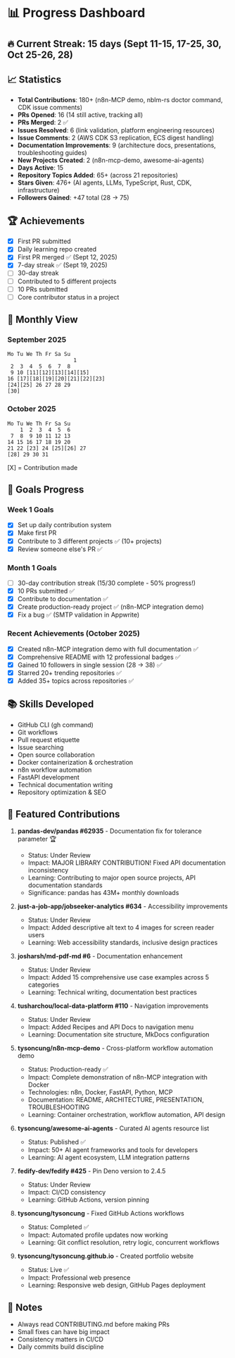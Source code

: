 # 📊 Progress Dashboard

## 🔥 Current Streak: 15 days (Sept 11-15, 17-25, 30, Oct 25-26, 28)

## 📈 Statistics
- **Total Contributions**: 180+ (n8n-MCP demo, nblm-rs doctor command, CDK issue comments)
- **PRs Opened**: 16 (14 still active, tracking all)
- **PRs Merged**: 2 ✅
- **Issues Resolved**: 6 (link validation, platform engineering resources)
- **Issue Comments**: 2 (AWS CDK S3 replication, ECS digest handling)
- **Documentation Improvements**: 9 (architecture docs, presentations, troubleshooting guides)
- **New Projects Created**: 2 (n8n-mcp-demo, awesome-ai-agents)
- **Days Active**: 15
- **Repository Topics Added**: 65+ (across 21 repositories)
- **Stars Given**: 476+ (AI agents, LLMs, TypeScript, Rust, CDK, infrastructure)
- **Followers Gained**: +47 total (28 → 75)

## 🏆 Achievements
- [x] First PR submitted
- [x] Daily learning repo created
- [x] First PR merged ✅ (Sept 12, 2025)
- [x] 7-day streak ✅ (Sept 19, 2025)
- [ ] 30-day streak
- [ ] Contributed to 5 different projects
- [ ] 10 PRs submitted
- [ ] Core contributor status in a project

## 📅 Monthly View

### September 2025
```
Mo Tu We Th Fr Sa Su
                     1
 2  3  4  5  6  7  8
 9 10 [11][12][13][14][15]
16 [17][18][19][20][21][22][23]
[24][25] 26 27 28 29
[30]
```

### October 2025
```
Mo Tu We Th Fr Sa Su
    1  2  3  4  5  6
 7  8  9 10 11 12 13
14 15 16 17 18 19 20
21 22 [23] 24 [25][26] 27
[28] 29 30 31
```

[X] = Contribution made

## 🎯 Goals Progress
### Week 1 Goals
- [x] Set up daily contribution system
- [x] Make first PR
- [x] Contribute to 3 different projects ✅ (10+ projects)
- [x] Review someone else's PR ✅

### Month 1 Goals
- [ ] 30-day contribution streak (15/30 complete - 50% progress!)
- [x] 10 PRs submitted ✅
- [x] Contribute to documentation ✅
- [x] Create production-ready project ✅ (n8n-MCP integration demo)
- [x] Fix a bug ✅ (SMTP validation in Appwrite)

### Recent Achievements (October 2025)
- [x] Created n8n-MCP integration demo with full documentation ✅
- [x] Comprehensive README with 12 professional badges ✅
- [x] Gained 10 followers in single session (28 → 38) ✅
- [x] Starred 20+ trending repositories ✅
- [x] Added 35+ topics across repositories ✅

## 📚 Skills Developed
- GitHub CLI (gh command)
- Git workflows
- Pull request etiquette
- Issue searching
- Open source collaboration
- Docker containerization & orchestration
- n8n workflow automation
- FastAPI development
- Technical documentation writing
- Repository optimization & SEO

## 🌟 Featured Contributions

1. **pandas-dev/pandas #62935** - Documentation fix for tolerance parameter 🏆
   - Status: Under Review
   - Impact: MAJOR LIBRARY CONTRIBUTION! Fixed API documentation inconsistency
   - Learning: Contributing to major open source projects, API documentation standards
   - Significance: pandas has 43M+ monthly downloads

2. **just-a-job-app/jobseeker-analytics #634** - Accessibility improvements
   - Status: Under Review
   - Impact: Added descriptive alt text to 4 images for screen reader users
   - Learning: Web accessibility standards, inclusive design practices

3. **josharsh/md-pdf-md #6** - Documentation enhancement
   - Status: Under Review
   - Impact: Added 15 comprehensive use case examples across 5 categories
   - Learning: Technical writing, documentation best practices

4. **tusharchou/local-data-platform #110** - Navigation improvements
   - Status: Under Review
   - Impact: Added Recipes and API Docs to navigation menu
   - Learning: Documentation site structure, MkDocs configuration

5. **tysoncung/n8n-mcp-demo** - Cross-platform workflow automation demo
   - Status: Production-ready ✅
   - Impact: Complete demonstration of n8n-MCP integration with Docker
   - Technologies: n8n, Docker, FastAPI, Python, MCP
   - Documentation: README, ARCHITECTURE, PRESENTATION, TROUBLESHOOTING
   - Learning: Container orchestration, workflow automation, API design

6. **tysoncung/awesome-ai-agents** - Curated AI agents resource list
   - Status: Published ✅
   - Impact: 50+ AI agent frameworks and tools for developers
   - Learning: AI agent ecosystem, LLM integration patterns

7. **fedify-dev/fedify #425** - Pin Deno version to 2.4.5
   - Status: Under Review
   - Impact: CI/CD consistency
   - Learning: GitHub Actions, version pinning

8. **tysoncung/tysoncung** - Fixed GitHub Actions workflows
   - Status: Completed ✅
   - Impact: Automated profile updates now working
   - Learning: Git conflict resolution, retry logic, concurrent workflows

9. **tysoncung/tysoncung.github.io** - Created portfolio website
   - Status: Live ✅
   - Impact: Professional web presence
   - Learning: Responsive web design, GitHub Pages deployment

## 📝 Notes
- Always read CONTRIBUTING.md before making PRs
- Small fixes can have big impact
- Consistency matters in CI/CD
- Daily commits build discipline
